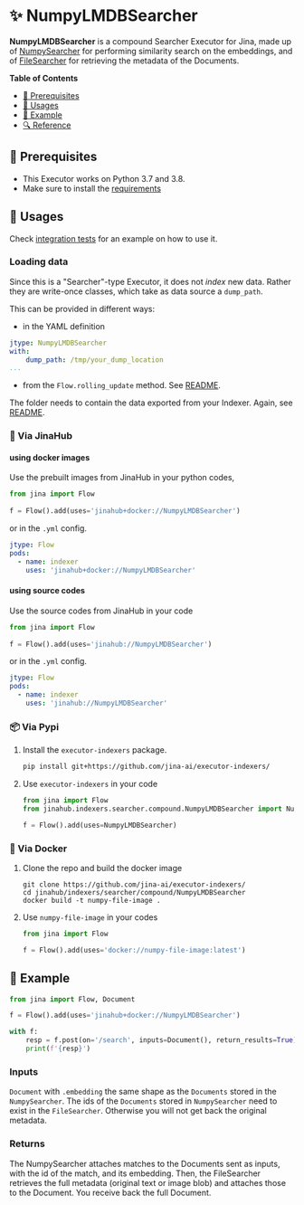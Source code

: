 # ✨ NumpyLMDBSearcher

**NumpyLMDBSearcher** is a compound Searcher Executor for Jina, made up of [NumpySearcher](../../NumpySearcher) for performing similarity search on the embeddings, and of [FileSearcher](../../keyvalue/FileSearcher) for retrieving the metadata of the Documents. 

<!-- START doctoc generated TOC please keep comment here to allow auto update -->
<!-- DON'T EDIT THIS SECTION, INSTEAD RE-RUN doctoc TO UPDATE -->
**Table of Contents**

- [🌱 Prerequisites](#-prerequisites)
- [🚀 Usages](#-usages)
- [🎉️ Example](#%EF%B8%8F-example)
- [🔍️ Reference](#%EF%B8%8F-reference)

<!-- END doctoc generated TOC please keep comment here to allow auto update -->

## 🌱 Prerequisites

- This Executor works on Python 3.7 and 3.8. 
- Make sure to install the [requirements](requirements.txt)

## 🚀 Usages

Check [integration tests](../../../../../tests/integration/lmdb_dump_reload) for an example on how to use it.

### Loading data

Since this is a "Searcher"-type Executor, it does not _index_ new data. Rather they are write-once classes, which take as data source a `dump_path`. 

This can be provided in different ways:

- in the YAML definition
  
```yaml
jtype: NumpyLMDBSearcher
with:
    dump_path: /tmp/your_dump_location
...
```

- from the `Flow.rolling_update` method. See [README](../../../../../README.md).

The folder needs to contain the data exported from your Indexer. Again, see [README](../../../../../README.md).

### 🚚 Via JinaHub

#### using docker images
Use the prebuilt images from JinaHub in your python codes, 

```python
from jina import Flow
	
f = Flow().add(uses='jinahub+docker://NumpyLMDBSearcher')
```

or in the `.yml` config.
	
```yaml
jtype: Flow
pods:
  - name: indexer
    uses: 'jinahub+docker://NumpyLMDBSearcher'
```

#### using source codes
Use the source codes from JinaHub in your code

```python
from jina import Flow
	
f = Flow().add(uses='jinahub://NumpyLMDBSearcher')
```

or in the `.yml` config.

```yaml
jtype: Flow
pods:
  - name: indexer
    uses: 'jinahub://NumpyLMDBSearcher'
```


### 📦️ Via Pypi

1. Install the `executor-indexers` package.

	```bash
	pip install git+https://github.com/jina-ai/executor-indexers/
	```

1. Use `executor-indexers` in your code

   ```python
   from jina import Flow
   from jinahub.indexers.searcher.compound.NumpyLMDBSearcher import NumpyLMDBSearcher
   
   f = Flow().add(uses=NumpyLMDBSearcher)
   ```


### 🐳 Via Docker

1. Clone the repo and build the docker image

	```shell
	git clone https://github.com/jina-ai/executor-indexers/
	cd jinahub/indexers/searcher/compound/NumpyLMDBSearcher
	docker build -t numpy-file-image .
	```

1. Use `numpy-file-image` in your codes

	```python
	from jina import Flow
	
	f = Flow().add(uses='docker://numpy-file-image:latest')
	```
	

## 🎉️ Example 


```python
from jina import Flow, Document

f = Flow().add(uses='jinahub+docker://NumpyLMDBSearcher')

with f:
    resp = f.post(on='/search', inputs=Document(), return_results=True)
    print(f'{resp}')
```

### Inputs 

`Document` with `.embedding` the same shape as the `Documents` stored in the `NumpySearcher`. The ids of the `Documents` stored in `NumpySearcher` need to exist in the `FileSearcher`. Otherwise you will not get back the original metadata. 

### Returns

The NumpySearcher attaches matches to the Documents sent as inputs, with the id of the match, and its embedding.
Then, the FileSearcher retrieves the full metadata (original text or image blob) and attaches those to the Document.
You receive back the full Document.
